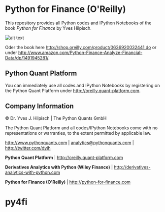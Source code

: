 # Python for Finance (O'Reilly)

This repository provides all Python codes and IPython Notebooks of the book _Python for Finance_ by Yves Hilpisch.

![alt text](http://hilpisch.com/python_for_finance.png "Book Cover")

Oder the book here http://shop.oreilly.com/product/0636920032441.do or under http://www.amazon.com/Python-Finance-Analyze-Financial-Data/dp/1491945281/.

## Python Quant Platform

You can immediately use all codes and IPython Notebooks by registering on the Python Quant Platform under http://oreilly.quant-platform.com.


## Company Information

© Dr. Yves J. Hilpisch \| The Python Quants GmbH

The Python Quant Platform and all codes/IPython Notebooks come with no representations or warranties, to the extent permitted by applicable law.

http://www.pythonquants.com \| analytics@pythonquants.com \|
http://twitter.com/dyjh

**Python Quant Platform** \| http://oreilly.quant-platform.com

**Derivatives Analytics with Python (Wiley Finance)** \|
http://derivatives-analytics-with-python.com

**Python for Finance (O'Reilly)** \|
http://python-for-finance.com
# py4fi
